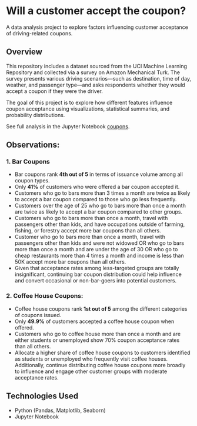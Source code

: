 # Will a customer accept the coupon?

A data analysis project to explore factors influencing customer acceptance of driving-related coupons.

## Overview

This repository includes a dataset sourced from the UCI Machine Learning Repository and collected via a survey on Amazon Mechanical Turk. The survey presents various driving scenarios—such as destination, time of day, weather, and passenger type—and asks respondents whether they would accept a coupon if they were the driver.

The goal of this project is to explore how different features influence coupon acceptance using visualizations, statistical summaries, and probability distributions.

See full analysis in the Jupyter Notebook [coupons](https://github.com/jasmitha-meka/coupon-acceptance/blob/main/coupons.ipynb).

## Observations:
### 1. Bar Coupons
- Bar coupons rank **4th out of 5** in terms of issuance volume among all coupon types.
- Only **41%** of customers who were offered a bar coupon accepted it.
- Customers who go to bars more than 3 times a month are twice as likely to accept a bar coupon compared to those who go less frequently.
- Customers over the age of 25 who go to bars more than once a month are twice as likely to accept a bar coupon compared to other groups.
- Customers who go to bars more than once a month, travel with passengers other than kids, and have occupations outside of farming, fishing, or forestry accept more bar coupons than all others.
- Customer who go to bars more than once a month, travel with passengers other than kids and were not widowed OR who go to bars more than once a month and are under the age of 30 OR who go to cheap restaurants more than 4 times a month and income is less than 50K accept more bar coupons than all others.
- Given that acceptance rates among less-targeted groups are totally insignificant, continuing bar coupon distribution could help influence and convert occasional or non-bar-goers into potential customers.

### 2. Coffee House Coupons:
- Coffee house coupons rank **1st out of 5** among the different categories of coupons issued.
- Only **49.9%** of customers accepted a coffee house coupon when offered.
- Customers who go to coffee house more than once a month and are either students or unemployed show 70% coupon acceptance rates than all others.
- Allocate a higher share of coffee house coupons to customers identified as students or unemployed who frequently visit coffee houses. Additionally, continue distributing coffee house coupons more broadly to influence and engage other customer groups with moderate acceptance rates.

## Technologies Used
- Python (Pandas, Matplotlib, Seaborn)
- Jupyter Notebook


